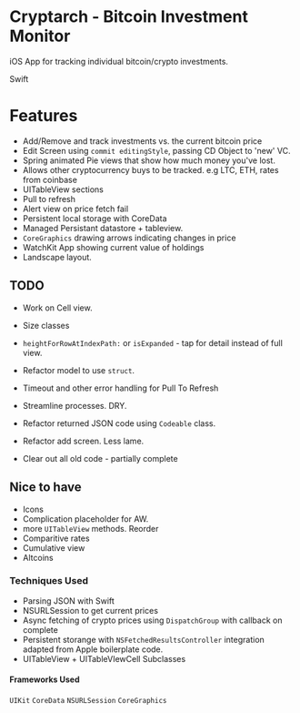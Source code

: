 # Cryptarch - Bitcoin Investment Monitor

iOS App for tracking individual bitcoin/crypto investments.

Swift

# Features
* Add/Remove and track investments vs. the current bitcoin price
* Edit Screen using `commit editingStyle`, passing CD Object to 'new' VC.
* Spring animated Pie views that show how much money you've lost.
* Allows other cryptocurrency buys to be tracked. e.g LTC, ETH, rates from coinbase
* UITableView sections
* Pull to refresh
* Alert view on price fetch fail
* Persistent local storage with CoreData
* Managed Persistant datastore + tableview.
* `CoreGraphics` drawing arrows indicating changes in price
* WatchKit App showing current value of holdings
* Landscape layout.

## TODO
* Work on Cell view.
* Size classes
* `heightForRowAtIndexPath:`  or `isExpanded` - tap for detail instead of full view. 
* Refactor model to use `struct`. 
* Timeout and other error handling for Pull To Refresh
* Streamline processes. DRY.
* Refactor returned JSON code using `Codeable` class.
* Refactor add screen. Less lame.

* Clear out all old code - partially complete

## Nice to have
* Icons
* Complication placeholder for AW.
* more `UITableView` methods. Reorder
* Comparitive rates
* Cumulative view
* Altcoins

### Techniques Used
* Parsing JSON with Swift
* NSURLSession to get current prices
* Async fetching of crypto prices using `DispatchGroup` with callback on complete
* Persistent storange with `NSFetchedResultsController` integration adapted from Apple boilerplate code.
* UITableView + UITableVIewCell Subclasses

#### Frameworks Used
`UIKit`
`CoreData`
`NSURLSession`
`CoreGraphics`

